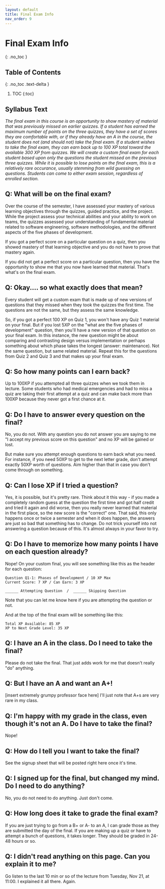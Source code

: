```yaml
---
layout: default
title: Final Exam Info
nav_order: 9
---
```


# Final Exam Info
{: .no_toc }

## Table of Contents
{: .no_toc .text-delta }

1. TOC
{:toc}

## Syllabus Text

_The final exam in this course is an opportunity to show mastery of material that was previously missed on earlier quizzes.  If a student has earned the maximum number of points on the three quizzes, they have a set of scores they are comfortable with, or if they already have an A in the course, the student does not (and should not) take the final exam.  If a student wishes to take the final exam, they can earn back up to 100 XP total toward the available 300 XP from quizzes.  We will create a custom final exam for each student based upon only the questions the student missed on the previous three quizzes.  While it is possible to lose points on the final exam, this is a relatively rare occurance, usually stemming from wild guessing on questions.  Students can come to either exam session, regardless of enrolled section._

## Q: What will be on the final exam?

Over the course of the semester, I have assessed your mastery of various learning objectives through the quizzes, guided practice, and the project.  While the project assess your technical abilities and your ability to work on teams, the quizzes assessed your understanding of fundamental material related to software engineering, software methodologies, and the different aspects of the five phases of development.  

If you got a perfect score on a particular question on a quiz, then you showed mastery of that learning objective and you do not have to prove that mastery again.

If you did not get a perfect score on a particular question, then you have the opportunity to show me that you now have learned that material.  That's what's on the final exam.

## Q: Okay.... so what exactly does that mean?

Every student will get a custom exam that is made up of new versions of questions that they missed when they took the quizzes the first time.  The questions are not the same, but they assess the same knowledge.

So, if you got a perfect 100 XP on Quiz 1, you won't have any Quiz 1 material on your final.  But if you lost 5XP on the "what are the five phases of development" question, then you'll have a new version of that question on your final exam.  In this instance, the new question might be about comparing and contrasting design versus implementation or perhaps something about which phase takes the longest (answer: maintenance).  Not the same question, but same related material.  Repeat this for the questions from Quiz 2 and Quiz 3 and that makes up your final exam.

## Q: So how many points can I earn back?

Up to 100XP if you attempted all three quizzes when we took them in lecture.  Some students who had medical emergencies and had to miss a quiz are taking their first attempt at a quiz and can make back more than 100XP because they never got a first chance at it.

## Q: Do I have to answer every question on the final?

No, you do not.  With any question you do not answer you are saying to me "I accept my previous score on this question" and no XP will be gained or lost.

But make sure you attempt enough questions to earn back what you need.  For instance, if you need 50XP to get to the next letter grade, don't attempt exactly 50XP worth of questions.  Aim higher than that in case you don't come through on something.

## Q: Can I lose XP if I tried a question?

Yes, it is possible, but it's pretty rare.  Think about it this way - if you made a completely random guess at the question the first time and got half credit and tried it again and did worse, then you really never learned that material in the first place, so the new score is the "correct" one.  That said, this only happens once or twice a semester and when it does happen, the answers are just so bad that something has to change.  Do not trick yourself into not answering a question because of this.  It's almost always in your favor to try.

## Q: Do I have to memorize how many points I have on each question already?

Nope!  On your custom final, you will see something like this as the header for each question:

    Question Q1-1: Phases of Development / 10 XP Max
    Current Score: 7 XP / Can Earn: 3 XP

    ______ Attempting Question  /  ______ Skipping Question

Note that you can let me know here if you are attempting the question or not.

And at the top of the final exam will be something like this:

    Total XP Available: 85 XP
    XP to Next Grade Level: 35 XP

## Q: I have an A in the class.  Do I need to take the final?

Please do not take the final.  That just adds work for me that doesn't really "do" anything.

## Q: But I have an A and want an A+!

[insert extremely grumpy professor face here]  I'll just note that A+s are very rare in my class.

## Q: I'm happy with my grade in the class, even though it's not an A.  Do I have to take the final?

Nope!

## Q: How do I tell you I want to take the final?

See the signup sheet that will be posted right here once it's time.

## Q: I signed up for the final, but changed my mind.  Do I need to do anything?

No, you do not need to do anything.  Just don't come.

## Q: How long does it take to grade the final exam?

If you are just trying to go from a B+ or A- to an A, I can grade those as they are submitted the day of the final.  If you are making up a quiz or have to attempt a bunch of questions, it takes longer.  They should be graded in 24-48 hours or so.

## Q: I didn't read anything on this page.  Can you explain it to me?

Go listen to the last 10 min or so of the lecture from Tuesday, Nov 21, at 11:00.  I explained it all there.  Again.